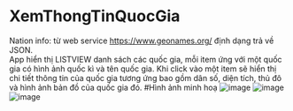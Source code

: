 # XemThongTinQuocGia
Nation info: từ web service https://www.geonames.org/ định dạng trả về JSON.
<br>
App hiển thị LISTVIEW danh sách các quốc gia, mỗi item ứng với một quốc gia có hình 
ảnh quốc kì và tên quốc gia. Khi click vào một item sẽ hiển thị chi tiết thông tin của 
quốc gia tương ứng bao gồm dân số, diện tích, thủ đô
và hình ảnh bản đồ của quốc gia đó. 
#Hình ảnh minh hoạ
![image](https://user-images.githubusercontent.com/75366637/169436891-d1218203-8edf-4387-8f4e-2fe68ac95c21.png)
![image](https://user-images.githubusercontent.com/75366637/169436920-87cdccfc-9080-405e-9faa-5275ce1b19db.png)
![image](https://user-images.githubusercontent.com/75366637/169436958-70d12e6a-deab-414c-9a45-fd58c28e9f5d.png)


